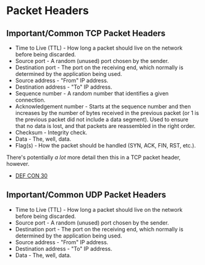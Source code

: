 # Packet Headers

## Important/Common TCP Packet Headers

* Time to Live (TTL) - How long a packet should live on the network before being discarded.
* Source port - A random (unused) port chosen by the sender.
* Destination port - The port on the receiving end, which normally is determined by the application being used.
* Source address - "From" IP address.
* Destination address - "To" IP address.
* Sequence number - A random number that identifies a given connection.
* Acknowledgement number - Starts at the sequence number and then increases by the number of bytes received in the previous packet (or 1 is the previous packet did not include a data segment). Used to ensure that no data is lost, and that packets are reassembled in the right order.
* Checksum - Integrity check.
* Data - The, well, data.
* Flag(s) - How the packet should be handled (SYN, ACK, FIN, RST, etc.).

There's potentially *a lot* more detail then this in a TCP packet header, however.

* [DEF CON 30](https://defcon.org/html/defcon-30/dc-30-index.html)

## Important/Common UDP Packet Headers

* Time to Live (TTL) - How long a packet should live on the network before being discarded.
* Source port - A random (unused) port chosen by the sender.
* Destination port - The port on the receiving end, which normally is determined by the application being used.
* Source address - "From" IP address.
* Destination address - "To" IP address.
* Data - The, well, data.
